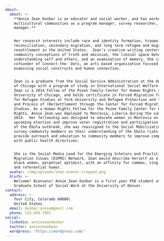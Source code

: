 ```yaml
---
about:
  about: >-
    **Annie Zean Dunbar is an educator and social worker, and has worked in
    multicultural communities as a program manager, survey researcher, and case
    manager.**


    Her research interests include race and identity formation, trauma and
    reconciliation, secondary migration, and long term refugee and migrant
    resettlement in the United States.  Zean’s creative writing centers
    community conceptions of truth and omission, the liminal space between
    understanding self and others, and an examination of memory. She is a
    cofounder of Connect-the- Dots, an arts based organization focused on
    examining social constructs and human connection. 


    Zean is a graduate from the Social Service Administration at the University
    of Chicago with a program of study in International Social Welfare. Annie
    Zean is a 2014 Fellow of the Pozen Family Center for Human Rights at the
    University of Chicago, and holds certificate in Forced Migration from Center
    for Refugee Studies at York University and Refugee Protection and the Rights
    and Process of (Re)Settlement through the Center for Forced Migration
    Studies. As a Human Rights Fellow for the Pozen Family Center for Human
    Rights, Annie Zean was deployed to Monrovia, Liberia during the summer of
    2014.  Her fellowship was designed to educate women in Monrovia on the
    upcoming election and improve voter registration and participation.  Because
    of the Ebola outbreak, she was reassigned to the Social Mobilization team to
    survey community members on their understanding of the Ebola risks and
    provide outreach and education to community members to improve compliance
    with public health directives. 


    She is the Social Media Lead for the Emerging Scholars and Practitioner on
    Migration Issues (ESPMI) Network. Zean would describe herself as a post-goth
    black woman, perpetual optimist, with an affinity for commas, sing alongs,
    and referential humor.
  avatar: /img/uploads/zean-avatar-cropped.png
  blurb: >-
    Welcome! Bienvenu! Annie Zean Dunbar is a first year PhD student at the
    Graduate School of Social Work at the University of Denver.
contact:
  address: |-
    Your City, Colorado 60606\
    United States
  email: dunbar.annie@gmail.com
  phone: 123-456-7891
social:
  linkedin: anniezeandunbar
  twitter: anniezeanbean
  wordpress: 'https://wordpress.com/'
---
```


